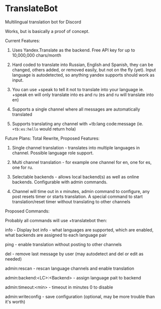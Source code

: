 # TranslateBot
Multilingual translation bot for Discord

Works, but is basically a proof of concept.

Current Features:

1. Uses Yandex.Translate as the backend. Free API key for up to 10,000,000 chars/month

2. Hard coded to translate into Russian, English and Spanish, they can be changed, others added, or removed easily, but not on the fly (yet). Input language is autodetected, so anything yandex supports should work as input.

3. You can use +speak to tell it not to translate into your language ie. +speak en will only translate into es and ru (es and ru will translate into en)

4. Supports a single channel where all messages are automatically translated

5. Supports translating any channel with +tb:lang code:message (ie. ```+tb:es:hello``` would return hola)

Future Plans: Total Rewrite, Proposed Features:

1. Single channel translation - translates into multiple languages in channel. Possible language role support. 

2. Multi channel translation - for example one channel for en, one for es, one for ru.

3. Selectable backends - allows local backend(s) as well as online backends. Configurable with admin commands.

4. Channel will time out in x minutes, admin command to configure, any post resets timer or starts translation. A special command to start translation/reset timer without translating to other channels

Proposed Commands:

Probably all commands will use +translatebot then:

info - Display bot info - what languages are supported, which are enabled, what backends are assigned to each language pair

ping - enable translation without posting to other channels

del - remove last message by user (may autodetect and del or edit as needed)

admin:rescan - rescan language channels and enable translation

admin:backend:\<LC\>:\<Backend\> - assign language pait to backend

admin:timeout:\<min\> - timeout in minutes 0 to disable

admin:writeconfig - save configuration (optional, may be more trouble than it's worth)
